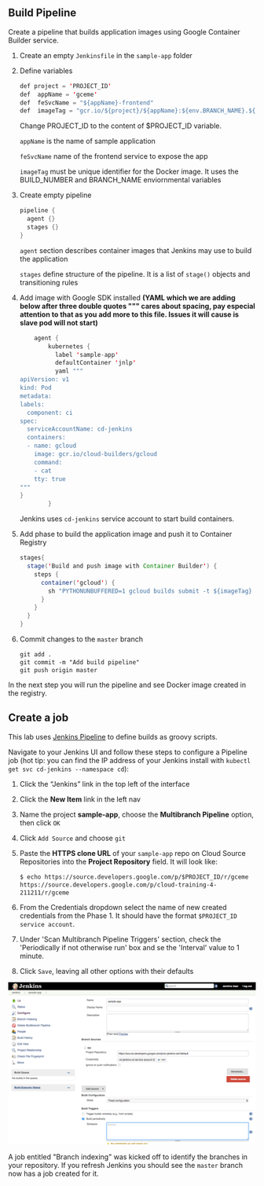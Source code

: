 Build Pipeline
-------------------

Create a pipeline that builds application images using Google Container Builder service.

1. Create an empty `Jenkinsfile` in the `sample-app` folder

1. Define variables

    ```java
    def project = 'PROJECT_ID'
    def  appName = 'gceme'
    def  feSvcName = "${appName}-frontend"
    def  imageTag = "gcr.io/${project}/${appName}:${env.BRANCH_NAME}.${env.BUILD_NUMBER}"
    ```

    Change PROJECT_ID to the content of $PROJECT_ID variable.

    `appName` is the name of sample application

    `feSvcName` name of the frontend service to expose the app

    `imageTag` must be unique identifier for the Docker image. It uses the BUILD_NUMBER and BRANCH_NAME enviornmental variables

1. Create empty pipeline

    ```java
    pipeline {
      agent {}
      stages {}
    }
    ```

    `agent` section describes container images that Jenkins may use to build the application

    `stages` define structure of the pipeline. It is a list of `stage()` objects and transitioning rules

1. Add image with Google SDK installed **(YAML which we are adding below after three double quotes """ cares about spacing, pay especial attention to that as you add more to this file. Issues it will cause is slave pod will not start)**

    ```java
        agent {
            kubernetes {
              label 'sample-app'
              defaultContainer 'jnlp'
              yaml """
    apiVersion: v1
    kind: Pod
    metadata:
    labels:
      component: ci
    spec:
      serviceAccountName: cd-jenkins
      containers:
      - name: gcloud
        image: gcr.io/cloud-builders/gcloud
        command:
        - cat
        tty: true
    """
    }
            }
    ```

    Jenkins uses `cd-jenkins` service account to start build containers.

1. Add phase to build the application image and push it to Container Registry

    ```java
    stages{
      stage('Build and push image with Container Builder') {
        steps {
          container('gcloud') {
            sh "PYTHONUNBUFFERED=1 gcloud builds submit -t ${imageTag} ."
          }
        }
      }
    }
    ```

1. Commit changes to the `master` branch

    ```
    git add .
    git commit -m "Add build pipeline"
    git push origin master
    ```

In the next step you will run the pipeline and see Docker image created in the registry.

Create a job
------------

This lab uses [Jenkins Pipeline](https://jenkins.io/solutions/pipeline/) to define builds as groovy scripts.

Navigate to your Jenkins UI and follow these steps to configure a Pipeline job (hot tip: you can find the IP address of your Jenkins install with `kubectl get svc cd-jenkins --namespace cd`):

1. Click the “Jenkins” link in the top left of the interface

1. Click the **New Item** link in the left nav

1. Name the project **sample-app**, choose the **Multibranch Pipeline** option, then click `OK`

1. Click `Add Source` and choose `git`

1. Paste the **HTTPS clone URL** of your `sample-app` repo on Cloud Source Repositories into the **Project Repository** field.
    It will look like:
    ```
    $ echo https://source.developers.google.com/p/$PROJECT_ID/r/gceme
    https://source.developers.google.com/p/cloud-training-4-211211/r/gceme
    ```

1. From the Credentials dropdown select the name of new created credentials from the Phase 1. It should have the format `$PROJECT_ID service account`.

1. Under 'Scan Multibranch Pipeline Triggers' section, check the 'Periodically if not otherwise run' box and se the 'Interval' value to 1 minute.

1. Click `Save`, leaving all other options with their defaults

  ![](img/clone_url.png)

A job entitled "Branch indexing" was kicked off to identify the branches in your repository. If you refresh Jenkins you should see the `master` branch now has a job created for it.
